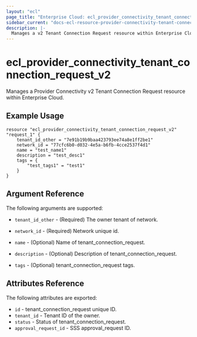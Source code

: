 ```yaml
---
layout: "ecl"
page_title: "Enterprise Cloud: ecl_provider_connectivity_tenant_connection_request_v2"
sidebar_current: "docs-ecl-resource-provider-connectivity-tenant-connection-request-v2"
description: |-
  Manages a v2 Tenant Connection Request resource within Enterprise Cloud.
---
```


# ecl_provider_connectivity_tenant_connection_request_v2

Manages a Provider Connectivity v2 Tenant Connection Request resource within Enterprise Cloud.

## Example Usage

```hcl
resource "ecl_provider_connectivity_tenant_connection_request_v2" "request_1" {
    tenant_id_other = "7e91b19b9baa423793ee74a8e1ff2be1"
    network_id = "77cfc6b0-d032-4e5a-b6fb-4cce2537f4d1"
    name = "test_name1"
    description = "test_desc1"
    tags = {
    	"test_tags1" = "test1"
    }
}
```

## Argument Reference

The following arguments are supported:

* `tenant_id_other` - (Required) 	The owner tenant of network.

* `network_id` - (Required) 	Network unique id.

* `name` - (Optional) 	Name of tenant_connection_request.

* `description` - (Optional) 	Description of tenant_connection_request.

* `tags` - (Optional) 	tenant_connection_request tags.

## Attributes Reference

The following attributes are exported:

* `id` - tenant_connection_request unique ID.
* `tenant_id` - Tenant ID of the owner.
* `status` - Status of tenant_connection_request.
* `approval_request_id` - SSS approval_request ID.
